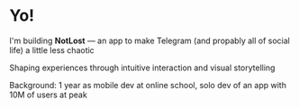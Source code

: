 # Yo!

I'm building **NotLost** — an app to make Telegram (and propably all of social life) a little less chaotic

Shaping experiences through intuitive interaction and visual storytelling

Background: 1 year as mobile dev at online school, solo dev of an app with 10M of users at peak

<!--
**shestaya-liniya/shestaya-liniya** is a ✨ _special_ ✨ repository because its `README.md` (this file) appears on your GitHub profile.

Here are some ideas to get you started:

- 🔭 I’m currently working on ...
- 🌱 I’m currently learning ...
- 👯 I’m looking to collaborate on ...
- 🤔 I’m looking for help with ...
- 💬 Ask me about ...
- 📫 How to reach me: ...
- 😄 Pronouns: ...
- ⚡ Fun fact: ...
-->
